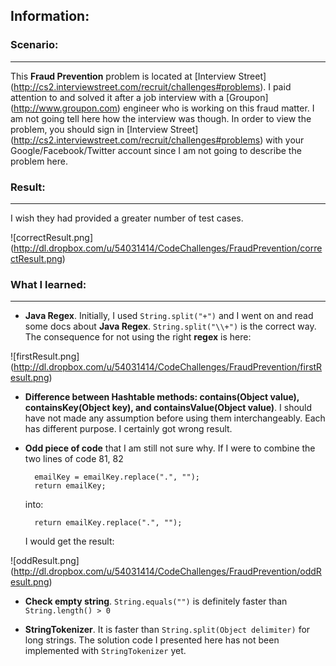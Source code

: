 Information:
--------------

### Scenario: 
-------------
This **Fraud Prevention** problem is located at [Interview Street] (http://cs2.interviewstreet.com/recruit/challenges#problems).
I paid attention to and solved it after a job interview with a [Groupon] (http://www.groupon.com) engineer who is
working on this fraud matter. I am not going tell here how the interview was
though. In order to view the problem, you should sign in [Interview Street] (http://cs2.interviewstreet.com/recruit/challenges#problems) 
with your Google/Facebook/Twitter account since I am not going to describe the
problem here.

### Result:
-------------
I wish they had provided a greater number of test cases.

![correctResult.png] (http://dl.dropbox.com/u/54031414/CodeChallenges/FraudPrevention/correctResult.png)




### What I learned:
------------------
* **Java Regex**. Initially, I used `String.split("+")` and I went on and read some docs about **Java Regex**. `String.split("\\+")` is the correct way. The consequence for not using the right **regex** is here:




![firstResult.png] (http://dl.dropbox.com/u/54031414/CodeChallenges/FraudPrevention/firstResult.png)



* **Difference between Hashtable methods: contains(Object value),
containsKey(Object key), and containsValue(Object value)**. I should have not
made any assumption before using them interchangeably. Each has different
purpose. I certainly got wrong result.

* **Odd piece of code** that I am still not sure why. If I were to combine the two lines of code 81, 82

        emailKey = emailKey.replace(".", "");
        return emailKey;

    into:

        return emailKey.replace(".", "");

    I would get the result:




![oddResult.png] (http://dl.dropbox.com/u/54031414/CodeChallenges/FraudPrevention/oddResult.png)



* **Check empty string**. `String.equals("")` is definitely faster than `String.length() > 0`

* **StringTokenizer**. It is faster than `String.split(Object delimiter)` for long strings. The solution code I presented here has not been implemented with `StringTokenizer` yet.


    
    



